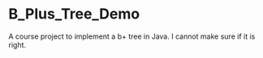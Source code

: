 B_Plus_Tree_Demo
================

A course project to implement a b+ tree in Java. I cannot make sure if it is right.